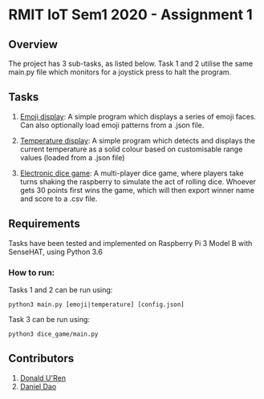 # RMIT IoT Sem1 2020 - Assignment 1

## Overview
The project has 3 sub-tasks, as listed below. Task 1 and 2 utilise the same main.py file which monitors for a joystick press to halt the program.

## Tasks
1. [Emoji display](https://github.com/donald-uren/a1_iot/tree/master/emoji):
A simple program which displays a series of emoji faces. Can also optionally load emoji patterns from a .json file.

2. [Temperature display](https://github.com/donald-uren/a1_iot/tree/master/temperature):
A simple program which detects and displays the current temperature as a solid colour based on customisable range values (loaded from a .json file)

3. [Electronic dice game](https://github.com/donald-uren/a1_iot/tree/master/dice_game):
A multi-player dice game, where players take turns shaking the raspberry to simulate the act of rolling dice. Whoever gets 30 points first wins the game, which will then export winner name and score to a .csv file.

## Requirements
Tasks have been tested and implemented on Raspberry Pi 3 Model B with SenseHAT, using Python 3.6

### How to run:
Tasks 1 and 2 can be run using:
```
python3 main.py [emoji|temperature] [config.json]
```

Task 3 can be run using:
```
python3 dice_game/main.py
```

## Contributors
1. [Donald U'Ren](https://github.com/donald-uren)
2. [Daniel Dao](https://github.com/DanDanDao)
